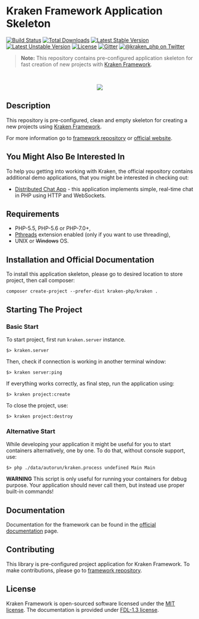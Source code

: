 # Kraken Framework Application Skeleton

[![Build Status](https://travis-ci.org/kraken-php/framework.svg)](https://travis-ci.org/kraken-php/framework)
[![Total Downloads](https://poser.pugx.org/kraken-php/kraken/downloads)](https://packagist.org/packages/kraken-php/kraken) 
[![Latest Stable Version](https://poser.pugx.org/kraken-php/framework/v/stable)](https://packagist.org/packages/kraken-php/framework) 
[![Latest Unstable Version](https://poser.pugx.org/kraken-php/framework/v/unstable)](https://packagist.org/packages/kraken-php/framework) 
[![License](https://poser.pugx.org/kraken-php/framework/license)](https://packagist.org/packages/kraken-php/framework)
[![Gitter](https://badges.gitter.im/kraken-php/framework.svg)](https://gitter.im/kraken-php/framework?utm_source=badge&utm_medium=badge&utm_campaign=pr-badge)
[![@kraken_php on Twitter](https://img.shields.io/badge/twitter-%40kraken__php-blue.svg)](https://twitter.com/kraken_php)

> **Note:** This repository contains pre-configured application skeleton for fast creation of new projects with [Kraken Framework](https://github.com/kraken-php/framework).

<br>
<p align="center">
<img src="https://avatars2.githubusercontent.com/u/15938282?v=3&s=150" />
</p>

## Description

This repository is pre-configured, clean and empty skeleton for creating a new projects using [Kraken Framework](https://github.com/kraken-php/framework).

For more information go to [framework repository](https://github.com/kraken-php/framework) or [official website](http://kraken-php.com).

## You Might Also Be Interested In

To help you getting into working with Kraken, the official repository contains additional demo applications, that you might
be interested in checking out:

- [Distributed Chat App](https://github.com/kraken-php/demo-chat) - this application implements simple, real-time chat in PHP using HTTP and WebSockets.

## Requirements

* PHP-5.5, PHP-5.6 or PHP-7.0+,
* [Pthreads](http://php.net/manual/en/book.pthreads.php) extension enabled (only if you want to use threading),
* UNIX or ~~Windows~~ OS.

## Installation and Official Documentation

To install this application skeleton, please go to desired location to store project, then call composer:

```
composer create-project --prefer-dist kraken-php/kraken .
```

## Starting The Project

### Basic Start

To start project, first run `kraken.server` instance.

    $> kraken.server

Then, check if connection is working in another terminal window:

    $> kraken server:ping

If everything works correctly, as final step, run the application using:

    $> kraken project:create

To close the project, use:

    $> kraken project:destroy

### Alternative Start

While developing your application it might be useful for you to start containers alternatively, one by one. To do that, 
without console support, use:

    $> php ./data/autorun/kraken.process undefined Main Main

**WARNING** This script is only useful for running your containers for debug purpose. Your application should never call
them, but instead use proper built-in commands!

## Documentation

Documentation for the framework can be found in the [official documentation][2] page.

## Contributing

This library is pre-configured project application for Kraken Framework. To make contributions, please go to [framework repository][3].

## License

Kraken Framework is open-sourced software licensed under the [MIT license][6]. The documentation is provided under [FDL-1.3 license][7].

[1]: http://kraken-php.com
[2]: http://kraken-php.com/docs
[3]: http://kraken-php.com/getting_started
[4]: http://kraken-php.com/faq
[5]: http://kraken-php.com/docs/contributions
[6]: http://opensource.org/licenses/MIT
[7]: https://www.gnu.org/licenses/fdl-1.3.en.html
[8]: https://groups.google.com/forum/#!forum/kraken-php
